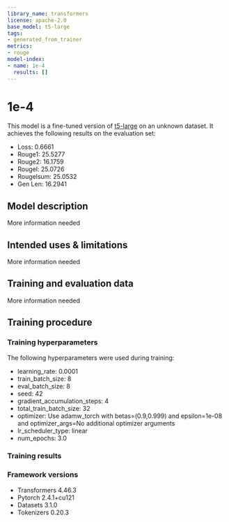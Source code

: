 ```yaml
---
library_name: transformers
license: apache-2.0
base_model: t5-large
tags:
- generated_from_trainer
metrics:
- rouge
model-index:
- name: 1e-4
  results: []
---
```


<!-- This model card has been generated automatically according to the information the Trainer had access to. You
should probably proofread and complete it, then remove this comment. -->

# 1e-4

This model is a fine-tuned version of [t5-large](https://huggingface.co/t5-large) on an unknown dataset.
It achieves the following results on the evaluation set:
- Loss: 0.6661
- Rouge1: 25.5277
- Rouge2: 16.1759
- Rougel: 25.0726
- Rougelsum: 25.0532
- Gen Len: 16.2941

## Model description

More information needed

## Intended uses & limitations

More information needed

## Training and evaluation data

More information needed

## Training procedure

### Training hyperparameters

The following hyperparameters were used during training:
- learning_rate: 0.0001
- train_batch_size: 8
- eval_batch_size: 8
- seed: 42
- gradient_accumulation_steps: 4
- total_train_batch_size: 32
- optimizer: Use adamw_torch with betas=(0.9,0.999) and epsilon=1e-08 and optimizer_args=No additional optimizer arguments
- lr_scheduler_type: linear
- num_epochs: 3.0

### Training results



### Framework versions

- Transformers 4.46.3
- Pytorch 2.4.1+cu121
- Datasets 3.1.0
- Tokenizers 0.20.3
